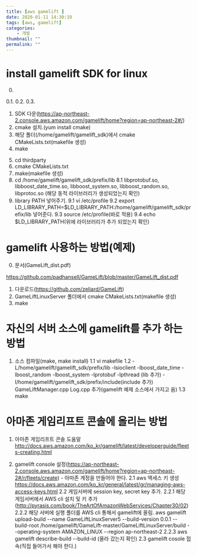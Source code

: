 ```yaml
---
title: [aws gamelift ]
date: 2020-01-11 14:30:19
tags: [aws, gamelift]
categories:
    - 개발
thumbnail: ""
permalink: ""
---
```

# install gamelift SDK for linux
0. 
0.1.
0.2.
0.3.


1. SDK 다운(https://ap-northeast-2.console.aws.amazon.com/gamelift/home?region=ap-northeast-2#/)
2. cmake 설치.(yum install cmake)
3. 해당 폴더(/home/gamelift/gamelift_sdk)에서 cmake CMakeLists.txt(makefile 생성)
4. make
<!-- more -->
5. cd thirdparty
6. cmake CMakeLists.txt
7. make(makefile 생성)
8. cd /home/gamelift/gamelift_sdk/prefix/lib
 8.1 libprotobuf.so, libboost_date_time.so, libboost_system.so, libboost_random.so, libprotoc.so (해당 동적 라이브러리가 생성되었는지 확인)
9. library PATH 넣어주기.
 9.1 vi /etc/profile
 9.2 export LD_LIBRARY_PATH=$LD_LIBRARY_PATH:/home/gamelift/gamelift_sdk/prefix/lib 넣어준다.
 9.3 source /etc/profile(바로 적용)
 9.4 echo $LD_LIBRARY_PATH(위에 라이브러리가 추가 되었는지 확인)

# gamelift 사용하는 방법(예제)

0. 문서(GameLift_dist.pdf) 

https://github.com/padhansell/GameLift/blob/master/GameLift_dist.pdf


1. 다운로드(https://github.com/zeliard/GameLift)
2. GameLiftLinuxServer 폴더에서 cmake CMakeLists.txt(makefile 생성)
3. make

# 자신의 서버 소스에 gamelift를 추가 하는 방법

1. 소스 컴파일(make, make install)
 1.1 vi makefile
 1.2 -L/home/gamelift/gamelift_sdk/prefix/lib  -lsioclient -lboost_date_time -lboost_random -lboost_system -lprotobuf -lpthread (lib 추가)
      -I/home/gamelift/gamelift_sdk/prefix/include(include 추가)
      GameLiftManager.cpp Log.cpp 추가(gamelift 예제 소스에서 가지고 옴)
 1.3 make

# 아마존 게임리프트 콘솔에 올리는 방법

1. 아마존 게임리프트 콘솔 도움말
http://docs.aws.amazon.com/ko_kr/gamelift/latest/developerguide/fleets-creating.html

2. gamelift console 설정(https://ap-northeast-2.console.aws.amazon.com/gamelift/home?region=ap-northeast-2#/r/fleets/create) - 아마존 계정을 만들어야 한다.
 2.1 aws 액세스 키 생성
  https://docs.aws.amazon.com/ko_kr/general/latest/gr/managing-aws-access-keys.html
 2.2 게임서버에 session key, secret key 추가.
  2.2.1 해당 게임서버에서 AWS cli 설치 및 키 추가(http://pyrasis.com/book/TheArtOfAmazonWebServices/Chapter30/02)
  2.2.2 해당 서버에 실행 폴더를 AWS cli 통해서 gamelift에 올림.
   aws gamelift upload-build --name GameLiftLinuxServer5 --build-version 0.0.1 --build-root /home/gamelift/GameLift-master/GameLiftLinuxServer/build --operating-system AMAZON_LINUX --region ap-northeast-2
  2.2.3 aws gamelift describe-build --build-id (올라 갔는지 확인)
 2.3 gamelift cosole 접속(직접 들어가서 해야 한다.)

